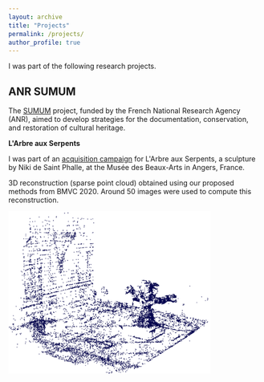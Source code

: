 ```yaml
---
layout: archive
title: "Projects"
permalink: /projects/
author_profile: true
---
```


I was part of the following research projects.

## ANR SUMUM

The [SUMUM](https://anr-sumum.fr) project, funded by the French National Research Agency (ANR), aimed to develop strategies for the documentation, conservation, and restoration of cultural heritage.  

**L'Arbre aux Serpents**  

I was part of an [acquisition campaign](https://anr-sumum.fr/campagne-de-captation-dimages-de-larbre-aux-serpents-de-niki-de-saint-phalle-juillet-2018/) for L'Arbre aux Serpents, a sculpture by Niki de Saint Phalle, at the Musée des Beaux-Arts in Angers, France.

3D reconstruction (sparse point cloud) obtained using our proposed methods from BMVC 2020. Around 50 images were used to compute this reconstruction.  

<img src="/files/Figures/ArbreSerpents_BMVC20.png" alt="Result from EIP method" style="max-width: 80%; height: auto;">

